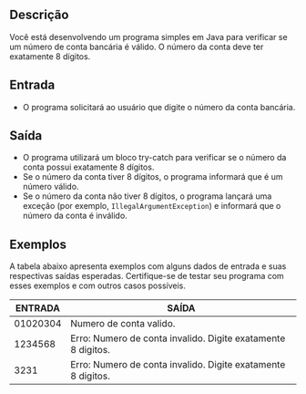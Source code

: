 ## Descrição

Você está desenvolvendo um programa simples em Java para verificar se um número de conta bancária é válido. O número da conta deve ter exatamente 8 dígitos.

## Entrada

-   O programa solicitará ao usuário que digite o número da conta bancária.

## Saída

-   O programa utilizará um bloco try-catch para verificar se o número da conta possui exatamente 8 dígitos.
-   Se o número da conta tiver 8 dígitos, o programa informará que é um número válido.
-   Se o número da conta não tiver 8 dígitos, o programa lançará uma exceção (por exemplo,  `IllegalArgumentException`) e informará que o número da conta é inválido.

## Exemplos

A tabela abaixo apresenta exemplos com alguns dados de entrada e suas respectivas saídas esperadas. Certifique-se de testar seu programa com esses exemplos e com outros casos possíveis.


| ENTRADA | SAÍDA |
|----------|----------|
| 01020304 | Numero de conta valido. |
| 1234568 | Erro: Numero de conta invalido. Digite exatamente 8 digitos. |
| 3231 | Erro: Numero de conta invalido. Digite exatamente 8 digitos. |

